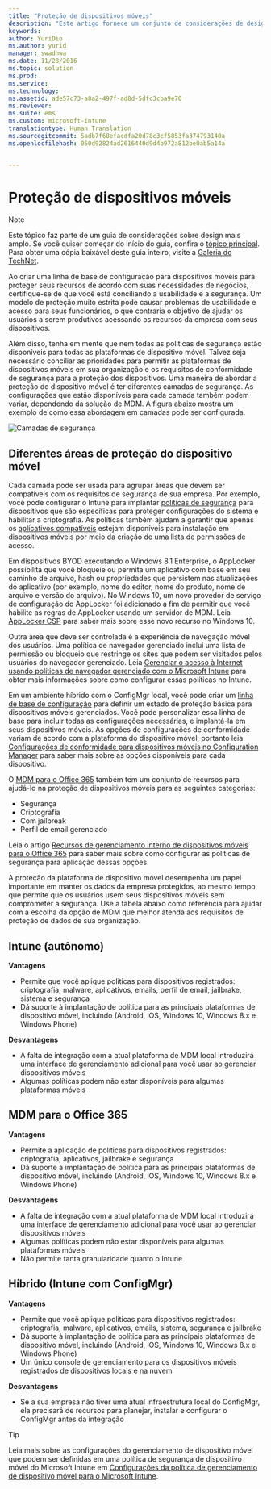 ```yaml
---
title: "Proteção de dispositivos móveis"
description: "Este artigo fornece um conjunto de considerações de design para proteger dispositivos móveis em um cenário de gerenciamento de dispositivo móvel."
keywords: 
author: YuriDio
ms.author: yurid
manager: swadhwa
ms.date: 11/28/2016
ms.topic: solution
ms.prod: 
ms.service: 
ms.technology: 
ms.assetid: ade57c73-a8a2-497f-ad8d-5dfc3cba9e70
ms.reviewer: 
ms.suite: ems
ms.custom: microsoft-intune
translationtype: Human Translation
ms.sourcegitcommit: 5adb7f68efacdfa20d78c3cf5853fa374793140a
ms.openlocfilehash: 050d92824ad2616440d9d4b972a812be0ab5a14a


---
```


# <a name="hardening-mobile-devices"></a>Proteção de dispositivos móveis

>[!NOTE]
>Este tópico faz parte de um guia de considerações sobre design mais amplo. Se você quiser começar do início do guia, confira o [tópico principal](mdm-design-considerations-guide.md). Para obter uma cópia baixável deste guia inteiro, visite a [Galeria do TechNet](https://gallery.technet.microsoft.com/Mobile-Device-Management-7d401582).

Ao criar uma linha de base de configuração para dispositivos móveis para proteger seus recursos de acordo com suas necessidades de negócios, certifique-se de que você está conciliando a usabilidade e a segurança. Um modelo de proteção muito estrita pode causar problemas de usabilidade e acesso para seus funcionários, o que contraria o objetivo de ajudar os usuários a serem produtivos acessando os recursos da empresa com seus dispositivos. 

Além disso, tenha em mente que nem todas as políticas de segurança estão disponíveis para todas as plataformas de dispositivo móvel. Talvez seja necessário conciliar as prioridades para permitir as plataformas de dispositivos móveis em sua organização e os requisitos de conformidade de segurança para a proteção dos dispositivos.
Uma maneira de abordar a proteção do dispositivo móvel é ter diferentes camadas de segurança. As configurações que estão disponíveis para cada camada também podem variar, dependendo da solução de MDM. A figura abaixo mostra um exemplo de como essa abordagem em camadas pode ser configurada.

![Camadas de segurança](./media/MDM_Figure_12.png)

## <a name="different-areas-of-mobile-device-hardening"></a>Diferentes áreas de proteção do dispositivo móvel

Cada camada pode ser usada para agrupar áreas que devem ser compatíveis com os requisitos de segurança de sua empresa. Por exemplo, você pode configurar o Intune para implantar [políticas de segurança](/intune/deploy-use/manage-settings-and-features-on-your-devices-with-microsoft-intune-policies) para dispositivos que são específicas para proteger configurações do sistema e habilitar a criptografia. As políticas também ajudam a garantir que apenas os [aplicativos compatíveis](https://technet.microsoft.com/library/dn818906.aspx) estejam disponíveis para instalação em dispositivos móveis por meio da criação de uma lista de permissões de acesso.

Em dispositivos BYOD executando o Windows 8.1 Enterprise, o AppLocker possibilita que você bloqueie ou permita um aplicativo com base em seu caminho de arquivo, hash ou propriedades que persistem nas atualizações do aplicativo (por exemplo, nome do editor, nome do produto, nome de arquivo e versão do arquivo). No Windows 10, um novo provedor de serviço de configuração do AppLocker foi adicionado a fim de permitir que você habilite as regras de AppLocker usando um servidor de MDM. Leia [AppLocker CSP](https://msdn.microsoft.com/library/windows/hardware/dn920019(v=vs.85).aspx) para saber mais sobre esse novo recurso no Windows 10.

Outra área que deve ser controlada é a experiência de navegação móvel dos usuários. Uma política de navegador gerenciado inclui uma lista de permissão ou bloqueio que restringe os sites que podem ser visitados pelos usuários do navegador gerenciado. Leia [Gerenciar o acesso à Internet usando políticas de navegador gerenciado com o Microsoft Intune](/intune/deploy-use/manage-internet-access-using-managed-browser-policies) para obter mais informações sobre como configurar essas políticas no Intune.

Em um ambiente híbrido com o ConfigMgr local, você pode criar um [linha de base de configuração](https://technet.microsoft.com/library/gg712268.aspx?WT.mc_id=Blog_EntMob_Showcase_PCIT) para definir um estado de proteção básica para dispositivos móveis gerenciados. Você pode personalizar essa linha de base para incluir todas as configurações necessárias, e implantá-la em seus dispositivos móveis. As opções de configurações de conformidade variam de acordo com a plataforma do dispositivo móvel, portanto leia [Configurações de conformidade para dispositivos móveis no Configuration Manager](https://technet.microsoft.com/library/dn376523.aspx) para saber mais sobre as opções disponíveis para cada dispositivo.

O [MDM para o Office 365](https://technet.microsoft.com/library/ms.o365.cc.devicepolicy.aspx) também tem um conjunto de recursos para ajudá-lo na proteção de dispositivos móveis para as seguintes categorias:

- Segurança 
- Criptografia
- Com jailbreak
- Perfil de email gerenciado

Leia o artigo [Recursos de gerenciamento interno de dispositivos móveis para o Office 365](https://technet.microsoft.com/library/ms.o365.cc.devicepolicysupporteddevice.aspx) para saber mais sobre como configurar as políticas de segurança para aplicação dessas opções.

A proteção da plataforma de dispositivo móvel desempenha um papel importante em manter os dados da empresa protegidos, ao mesmo tempo que permite que os usuários usem seus dispositivos móveis sem comprometer a segurança. Use a tabela abaixo como referência para ajudar com a escolha da opção de MDM que melhor atenda aos requisitos de proteção de dados de sua organização.

## <a name="intune-standalone"></a>Intune (autônomo)

**Vantagens**

- Permite que você aplique políticas para dispositivos registrados: criptografia, malware, aplicativos, emails, perfil de email, jailbrake, sistema e segurança
- Dá suporte à implantação de política para as principais plataformas de dispositivo móvel, incluindo (Android, iOS, Windows 10, Windows 8.x e Windows Phone)

**Desvantagens**

- A falta de integração com a atual plataforma de MDM local introduzirá uma interface de gerenciamento adicional para você usar ao gerenciar dispositivos móveis
- Algumas políticas podem não estar disponíveis para algumas plataformas móveis

## <a name="mdm-for-office-365"></a>MDM para o Office 365

**Vantagens**

- Permite a aplicação de políticas para dispositivos registrados: criptografia, aplicativos, jailbrake e segurança
- Dá suporte à implantação de política para as principais plataformas de dispositivo móvel, incluindo (Android, iOS, Windows 10, Windows 8.x e Windows Phone)

**Desvantagens**

- A falta de integração com a atual plataforma de MDM local introduzirá uma interface de gerenciamento adicional para você usar ao gerenciar dispositivos móveis
- Algumas políticas podem não estar disponíveis para algumas plataformas móveis
- Não permite tanta granularidade quanto o Intune

## <a name="hybrid-intune-with-configmgr"></a>Híbrido (Intune com ConfigMgr)

**Vantagens**

- Permite que você aplique políticas para dispositivos registrados: criptografia, malware, aplicativos, emails, sistema, segurança e jailbrake
- Dá suporte à implantação de política para as principais plataformas de dispositivo móvel, incluindo (Android, iOS, Windows 10, Windows 8.x e Windows Phone)
- Um único console de gerenciamento para os dispositivos móveis registrados de dispositivos locais e na nuvem

**Desvantagens**

- Se a sua empresa não tiver uma atual infraestrutura local do ConfigMgr, ela precisará de recursos para planejar, instalar e configurar o ConfigMgr antes da integração

>[!TIP] 
> Leia mais sobre as configurações do gerenciamento de dispositivo móvel que podem ser definidas em uma política de segurança de dispositivo móvel do Microsoft Intune em [Configurações da política de gerenciamento de dispositivo móvel para o Microsoft Intune](https://technet.microsoft.com/library/dn913730.aspx). 



<!--HONumber=Nov16_HO4-->


